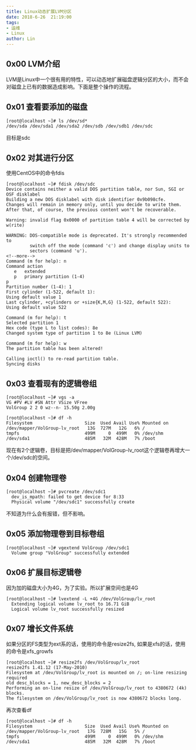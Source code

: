 ```yaml
---
title: Linux动态扩展LVM分区
date: 2018-6-26  21:19:00
tags: 
- 运维
- Linux
author: Lin
---
```

## 0x00 LVM介绍
LVM是Linux中一个很有用的特性，可以动态地扩展磁盘逻辑分区的大小，而不会对磁盘上已有的数据造成影响。下面是整个操作的流程。
## 0x01 查看要添加的磁盘
```
[root@localhost ~]# ls /dev/sd*
/dev/sda /dev/sda1 /dev/sda2 /dev/sdb /dev/sdb1 /dev/sdc
```
目标是sdc

## 0x02 对其进行分区
使用CentOS中的命令fdis
```
[root@localhost ~]# fdisk /dev/sdc
Device contains neither a valid DOS partition table, nor Sun, SGI or OSF disklabel
Building a new DOS disklabel with disk identifier 0x9b098cfe.
Changes will remain in memory only, until you decide to write them.
After that, of course, the previous content won't be recoverable.

Warning: invalid flag 0x0000 of partition table 4 will be corrected by w(rite)

WARNING: DOS-compatible mode is deprecated. It's strongly recommended to
         switch off the mode (command 'c') and change display units to
         sectors (command 'u').
<!--more-->
Command (m for help): n
Command action
   e   extended
   p   primary partition (1-4)
p
Partition number (1-4): 1
First cylinder (1-522, default 1): 
Using default value 1
Last cylinder, +cylinders or +size{K,M,G} (1-522, default 522): 
Using default value 522

Command (m for help): t
Selected partition 1
Hex code (type L to list codes): 8e
Changed system type of partition 1 to 8e (Linux LVM)

Command (m for help): w
The partition table has been altered!

Calling ioctl() to re-read partition table.
Syncing disks
```
## 0x03 查看现有的逻辑卷组
```
[root@localhost ~]# vgs -a
VG #PV #LV #SN Attr VSize VFree
VolGroup 2 2 0 wz--n- 15.50g 2.00g

[root@localhost ~]# df -h
Filesystem                    Size  Used Avail Use% Mounted on
/dev/mapper/VolGroup-lv_root   13G  727M   12G   6% /
tmpfs                         499M     0  499M   0% /dev/shm
/dev/sda1                     485M   32M  428M   7% /boot
```
现在有2个逻辑卷，目标是把/dev/mapper/VolGroup-lv_root这个逻辑卷再增大一个/dev/sdc的空间。
## 0x04 创建物理卷
```
[root@localhost ~]# pvcreate /dev/sdc1
  dev_is_mpath: failed to get device for 8:33
  Physical volume "/dev/sdc1" successfully create
```
不知道为什么会有报错，但不影响。
## 0x05 添加物理卷到目标卷组
```
[root@localhost ~]# vgextend VolGroup /dev/sdc1
  Volume group "VolGroup" successfully extended
```
## 0x06 扩展目标逻辑卷
因为加的磁盘大小为4G，为了实验。所以扩展空间也是4G
```
[root@localhost ~]# lvextend -L +4G /dev/VolGroup/lv_root 
  Extending logical volume lv_root to 16.71 GiB
  Logical volume lv_root successfully resized
```
## 0x07 增长文件系统
如果分区的FS类型为ext系的话，使用的命令是resize2fs, 如果是xfs的话，使用的命令是xfs_growfs
```
[root@localhost ~]# resize2fs /dev/VolGroup/lv_root 
resize2fs 1.41.12 (17-May-2010)
Filesystem at /dev/VolGroup/lv_root is mounted on /; on-line resizing required
old desc_blocks = 1, new_desc_blocks = 2
Performing an on-line resize of /dev/VolGroup/lv_root to 4380672 (4k) blocks.
The filesystem on /dev/VolGroup/lv_root is now 4380672 blocks long.
```
再次查看df
```
[root@localhost ~]# df -h
Filesystem                    Size  Used Avail Use% Mounted on
/dev/mapper/VolGroup-lv_root   17G  728M   15G   5% /
tmpfs                         499M     0  499M   0% /dev/shm
/dev/sda1                     485M   32M  428M   7% /boot
```  
